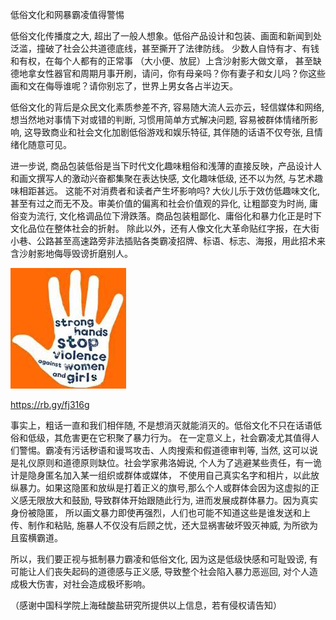 低俗文化和网暴霸凌值得警惕

低俗文化传播度之大, 超出了一般人想象。低俗产品设计和包装、画面和新闻到处泛滥，撞破了社会公共道德底线，甚至撕开了法律防线。
少数人自恃有才、有钱和有权，在每个人都有的正常事 （大小便、放屁）上含沙射影大做文章，
甚至缺德地拿女性器官和周期月事开刷，请问，你有母亲吗？你有妻子和女儿吗？你这些画和文在侮辱谁呢？请你别忘了，世界上男女各占半边天。

低俗文化的背后是众民文化素质参差不齐, 容易随大流人云亦云，轻信媒体和网络, 想当然地对事情下对或错的判断, 
习惯用简单方式解决问题, 容易被群体情绪所影响, 这导致商业和社会文化加剧低俗游戏和娱乐特征, 其伴随的话语不仅夸张, 且情绪化随意可见。

进一步说, 商品包装低俗是当下时代文化趣味粗俗和浅薄的直接反映，产品设计人和画文撰写人的激动兴奋都集聚在表达快感, 文化趣味低级, 还不以为然, 与艺术趣味相距甚远。
这能不对消费者和读者产生坏影响吗? 大伙儿乐于效仿低趣味文化, 甚至有过之而无不及。审美价值的偏离和社会价值观的异化, 
让粗鄙变为时尚, 庸俗变为流行, 文化格调品位下滑跌落。商品包装粗鄙化、庸俗化和暴力化正是时下文化品位在整体社会的折射。
除此以外，还有人像文化大革命贴红字报，在大街小巷、公路甚至高速路旁非法插贴各类霸凌招牌、标语、标志、海报，用此招术来含沙射影地侮辱毁谤折磨别人。

![STOP VIOLENCE](https://github.com/ywangnccu/ywang/blob/main/images/STOPVIOLENCE.jpg)

https://rb.gy/fj316g

事实上，粗话一直和我们相伴随, 不是想消灭就能消灭的。低俗文化不只在话语低俗和低级，其危害更在它积聚了暴力行为。
在一定意义上，社会霸凌尤其值得人们警惕。霸凌有污话秽语和谩骂攻击、人肉搜索和假道德审判等, 
当然, 这可以说是礼仪原则和道德原则缺位。社会学家弗洛姆说, 个人为了逃避某些责任，有一诡计是隐身匿名加入某一组织或群体或媒体，
不使用自己真实名字和相片，以此放纵暴力。如果这隐匿和放纵是打着正义的旗号,那么个人或群体会因为这虚拟的正义感无限放大和鼓励, 
导致群体开始跟随此行为, 进而发展成群体暴力。因为真实身份被隐匿， 所以画文暴力即使再强烈，人们也可能不知道这些是谁发送和上传、制作和粘贴, 
施暴人不仅没有后顾之忧，还大显祸害破坏毁灭神威, 为所欲为且蛮横霸道。

所以，我们要正视与抵制暴力霸凌和低俗文化, 因为这是低级快感和可耻毁谤, 有可能让人们丧失起码的道德感与正义感, 
导致整个社会陷入暴力恶巡回, 对个人造成极大伤害，对社会造成极坏影响。

（感谢中国科学院上海硅酸盐研究所提供以上信息，若有侵权请告知）
